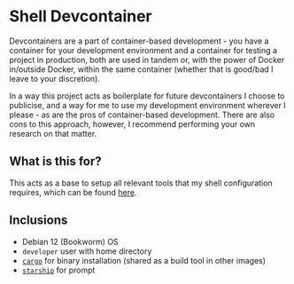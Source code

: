 # Shell Devcontainer

Devcontainers are a part of container-based development - you have a container
for your development environment and a container for testing a project in
production, both are used in tandem or, with the power of Docker in/outside
Docker, within the same container (whether that is good/bad I leave to your
discretion).

In a way this project acts as boilerplate for future devcontainers I choose to
publicise, and a way for me to use my development environment wherever I please
\- as are the pros of container-based development. There are also cons to this
approach, however, I recommend performing your own research on that matter.

## What is this for?
This acts as a base to setup all relevant tools that my shell configuration
requires, which can be found [here](https://github.com/cyrus01337/shell-configuration).

## Inclusions
- Debian 12 (Bookworm) OS
- `developer` user with home directory
- [`cargo`](https://crates.io/) for binary installation (shared as a build tool in other images)
- [`starship`](https://starship.rs/) for prompt
